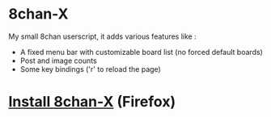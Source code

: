 8chan-X
=======

My small 8chan userscript, it adds various features like :
 - A fixed menu bar with customizable board list (no forced default boards)
 - Post and image counts
 - Some key bindings ('r' to reload the page)

<h1><a href="https://github.com/tux3/8chan-X/raw/master/8chan-x.user.js">Install 8chan-X</a> (Firefox)</h1>
